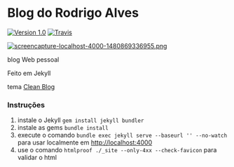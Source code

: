 # Blog do Rodrigo Alves
[![Version 1.0](https://img.shields.io/badge/version-1.0-blue.svg)](http://github.com/Rodrigo54/rodrigo54.github.io)
[![Travis](https://img.shields.io/travis/Rodrigo54/rodrigo54.github.io.svg)](https://travis-ci.org/Rodrigo54/rodrigo54.github.io)

[![screencapture-localhost-4000-1480869336955.png](https://s12.postimg.org/55qsideq5/screencapture_localhost_4000_1480869336955.png)](https://postimg.org/image/5v9kuqf9l/)

blog Web pessoal

Feito em Jekyll

tema [Clean Blog](https://github.com/IronSummitMedia/startbootstrap-clean-blog-jekyll)

### Instruções

  1. instale o Jekyll ` gem install jekyll bundler `
  2. instale as gems ` bundle install `
  2. execute o comando ` bundle exec jekyll serve --baseurl '' --no-watch ` para usar localmente em [http://localhost:4000](http://localhost:4000)
  3. use o comando ` htmlproof ./_site --only-4xx --check-favicon ` para validar o html
